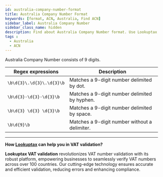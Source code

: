 ```yaml
---
id: australia-company-number-format
title: Australia Company Number Format
keywords: [format, ACN, Australia, Find ACN]
sidebar_label: Australia Company Number
sidebar_class_name: hidden
description: Find about Australia Company Number format. Use Lookuptax for hassle-free validation of Australia Company Number in Austalia.
tags : 
  - Australia
  - ACN
---
```


Australia Company Number consists of 9 digits.

| Regex expressions          | Description                                      |
| --------------------------- | ------------------------------------------------ |
| `\b\d{3}\.\d{3}\.\d{3}\b`   | Matches a 9-digit number delimited by dot.       |
| `\b\d{3}-\d{3}-\d{3}\b`     | Matches a 9-digit number delimited by hyphen.    |
| `\b\d{3} \d{3} \d{3}\b`    | Matches a 9-digit number delimited by space.     |
| `\b\d{9}\b`                 | Matches a 9-digit number without a delimiter.    |



----
**How [Lookuptax](https://lookuptax.com/) can help you in VAT validation?**

**Lookuptax VAT validation** revolutionizes VAT number validation with its robust platform, empowering businesses to seamlessly verify VAT numbers across over 100 countries. Our cutting-edge technology ensures accurate and efficient validation, reducing errors and enhancing compliance.
